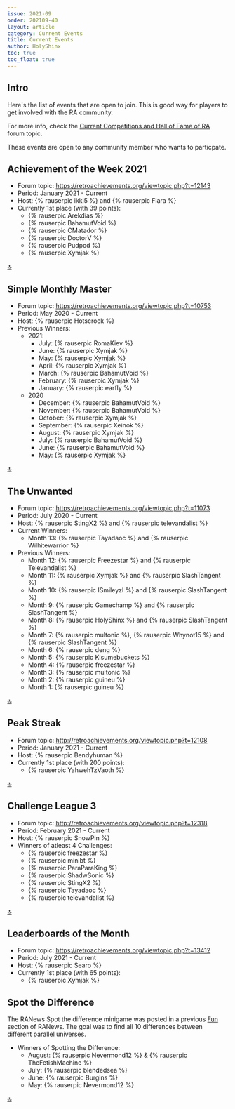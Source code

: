 ```yaml
---
issue: 2021-09
order: 202109-40
layout: article
category: Current Events
title: Current Events
author: HolyShinx
toc: true
toc_float: true
---
```


## Intro

Here's the list of events that are open to join. This is good way for players to get involved with the RA community.

For more info, check the [Current Competitions and Hall of Fame of RA](https://retroachievements.org/viewtopic.php?t=9014) forum topic.


These events are open to any community member who wants to particpate.

## Achievement of the Week 2021

- Forum topic: <https://retroachievements.org/viewtopic.php?t=12143>
- Period: January 2021 - Current
- Host: {% rauserpic ikki5 %} and {% rauserpic Flara %}
- Currently 1st place (with 39 points):
  - {% rauserpic Arekdias %}
  - {% rauserpic BahamutVoid %}
  - {% rauserpic CMatador %}
  - {% rauserpic DoctorV %}
  - {% rauserpic Pudpod %}
  - {% rauserpic Xymjak %}
 
<a href="#top">:top:</a>


## Simple Monthly Master

- Forum topic: <https://retroachievements.org/viewtopic.php?t=10753>
- Period: May 2020 - Current
- Host: {% rauserpic Hotscrock %}
- Previous Winners:
  - 2021:
    - July: {% rauserpic RomaKiev %}
    - June: {% rauserpic Xymjak %}
    - May: {% rauserpic Xymjak %}
    - April: {% rauserpic Xymjak %}
    - March: {% rauserpic BahamutVoid %}
    - February: {% rauserpic Xymjak %}
    - January: {% rauserpic earfly %}
  - 2020
    - December: {% rauserpic BahamutVoid %}
    - November: {% rauserpic BahamutVoid %}
    - October: {% rauserpic Xymjak %}
    - September: {% rauserpic Xeinok %}
    - August: {% rauserpic Xymjak %}
    - July: {% rauserpic BahamutVoid %}
    - June: {% rauserpic BahamutVoid %}
    - May: {% rauserpic Xymjak %}
  
<a href="#top">:top:</a>


## The Unwanted

- Forum topic: <https://retroachievements.org/viewtopic.php?t=11073>
- Period: July 2020 - Current
- Host: {% rauserpic StingX2 %} and {% rauserpic televandalist %}
- Current Winners:
    - Month 13: {% rauserpic Tayadaoc %} and {% rauserpic Wilhitewarrior %}
- Previous Winners:
    - Month 12: {% rauserpic Freezestar %} and {% rauserpic Televandalist %}
    - Month 11: {% rauserpic Xymjak %} and {% rauserpic SlashTangent %}
    - Month 10: {% rauserpic ISmileyzI %} and {% rauserpic SlashTangent %}
    - Month 9: {% rauserpic Gamechamp %} and {% rauserpic SlashTangent %}
    - Month 8: {% rauserpic HolyShinx %} and {% rauserpic SlashTangent %}
    - Month 7: {% rauserpic multonic %}, {% rauserpic Whynot15 %} and {% rauserpic SlashTangent %}
    - Month 6: {% rauserpic deng %}
    - Month 5: {% rauserpic Kisumebuckets %}
    - Month 4: {% rauserpic freezestar %}
    - Month 3: {% rauserpic multonic %}
    - Month 2: {% rauserpic guineu %}
    - Month 1: {% rauserpic guineu %}

<a href="#top">:top:</a>


## Peak Streak

- Forum topic: <http://retroachievements.org/viewtopic.php?t=12108>
- Period: January 2021 - Current
- Host: {% rauserpic Bendyhuman %}
- Currently 1st place (with 200 points):
  - {% rauserpic YahwehTzVaoth %}

<a href="#top">:top:</a>


## Challenge League 3

- Forum topic: <http://retroachievements.org/viewtopic.php?t=12318>
- Period: February 2021 - Current
- Host: {% rauserpic SnowPin %}
- Winners of atleast 4 Challenges:
  - {% rauserpic freezestar %}
  - {% rauserpic minibt %}
  - {% rauserpic ParaParaKing %}
  - {% rauserpic ShadwSonic %}
  - {% rauserpic StingX2 %}
  - {% rauserpic Tayadaoc %}
  - {% rauserpic televandalist %}

<a href="#top">:top:</a>

## Leaderboards of the Month

- Forum topic: <https://retroachievements.org/viewtopic.php?t=13412>
- Period: July 2021 - Current
- Host: {% rauserpic Searo %}
- Currently 1st place (with 65 points):
  - {% rauserpic Xymjak %}


## Spot the Difference

The RANews Spot the difference minigame was posted in a previous [Fun](fun) section of RANews.
The goal was to find all 10 differences between different parallel universes.

- Winners of Spotting the Difference:
    - August: {% rauserpic Nevermond12 %} & {% rauserpic TheFetishMachine %}
    - July: {% rauserpic blendedsea %}
    - June: {% rauserpic Burgins %}
    - May: {% rauserpic Nevermond12 %}


<a href="#top">:top:</a>